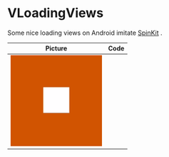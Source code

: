 # VLoadingViews
Some nice loading views on Android imitate [SpinKit](https://github.com/tobiasahlin/SpinKit) .

| Picture                                      | Code                                                         |
| -------------------------------------------- | ------------------------------------------------------------ |
| ![VLoadingView1](./images/VLoadingView1.gif) | <declare-styleable name="VLoadingView1"><br/>        <attr name="rectangleColor" format="color" /><br/>        <attr name="rectangleWidth" format="dimension" /><br/>        <attr name="totalDuration" format="integer" /><br/></declare-styleable> |

